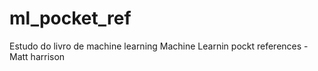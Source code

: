 # ml_pocket_ref
Estudo do livro de machine learning Machine Learnin pockt references - Matt harrison
